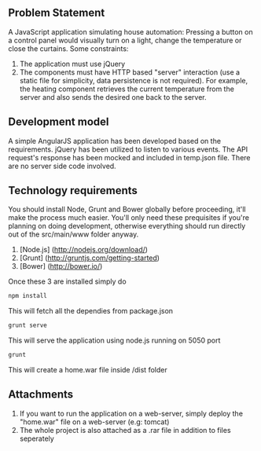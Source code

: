 ## Problem Statement

A JavaScript application simulating house automation: Pressing a button on a control panel would visually turn on a light, change the temperature or close the curtains. Some constraints:

1. The application must use jQuery
2. The components must have HTTP based "server" interaction (use a static file for simplicity, data persistence is not required). For example, the heating component retrieves the current temperature from the server and also sends the desired one back to the server.


## Development model

A simple AngularJS application has been developed based on the requirements. jQuery has been utilized to listen to various events. The API request's response has been mocked and included in temp.json file. There are no server side code involved.

## Technology requirements

You should install Node, Grunt and Bower globally before proceeding, it'll make the process much easier. You'll only need these prequisites if you're planning on doing development, otherwise everything should run directly out of the src/main/www folder anyway.

1. [Node.js] (http://nodejs.org/download/)
2. [Grunt] (http://gruntjs.com/getting-started)
3. [Bower] (http://bower.io/)

Once these 3 are installed simply do 

```javascript
npm install
```
This will fetch all the dependies from package.json

```javascript
grunt serve
```
This will serve the application using node.js running on 5050 port

```javascript
grunt
```
This will create a home.war file inside /dist folder

## Attachments

1. If you want to run the application on a web-server, simply deploy the "home.war" file on a web-server (e.g: tomcat)
2. The whole project is also attached as a .rar file in addition to files seperately
